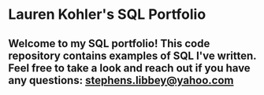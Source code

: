 # Lauren Kohler's SQL Portfolio

## Welcome to my SQL portfolio! This code repository contains examples of SQL I've written. Feel free to take a look and reach out if you have any questions: stephens.libbey@yahoo.com

